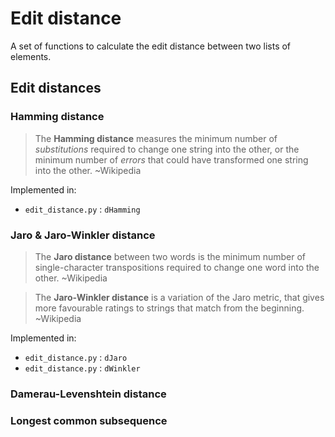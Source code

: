 Edit distance
===

A set of functions to calculate the edit distance between two lists of elements.

## Edit distances

### Hamming distance

> The **Hamming distance** measures the minimum number of *substitutions* required to change one string into the other, or the minimum number of *errors* that could have transformed one string into the other. ~Wikipedia

Implemented in:

* `edit_distance.py` : `dHamming`

### Jaro & Jaro-Winkler distance

> The **Jaro distance** between two words is the minimum number of single-character transpositions required to change one word into the other. ~Wikipedia

> The **Jaro-Winkler distance** is a variation of the Jaro metric, that gives more favourable ratings to strings that match from the beginning. ~Wikipedia

Implemented in:

* `edit_distance.py` : `dJaro`
* `edit_distance.py` : `dWinkler`

### Damerau-Levenshtein distance

### Longest common subsequence
